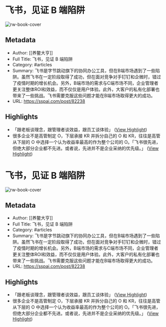 # 飞书，见证 B 端陷阱

![rw-book-cover](https://cdn.sspai.com/2023/08/20/dc2988690c4151d49ef095c075bf907f.png)

## Metadata
- Author: [[养鳖大亨]]
- Full Title: 飞书，见证 B 端陷阱
- Category: #articles
- Summary: 飞书是字节跳动旗下的协同办公工具，但在B端市场遇到了一些陷阱。虽然飞书在一定阶段取得了成功，但在面对竞争对手钉钉和企微时，错过了疫情时期的增长机会。另外，B端市场的需求与C端市场不同，企业管理者更关注整体ROI和效益，而不仅仅是用户体验。此外，大客户的私有化部署也带来了一些挑战。飞书需要克服这些问题才能在B端市场取得更大的成功。
- URL: https://sspai.com/post/82238

## Highlights
- 「跟老板谈理念，跟管理者谈效益，跟员工谈体验」 ([View Highlight](https://read.readwise.io/read/01hae2pzsjykskyer0sfpgwemr))
- 很多企业不是高管制定 O，下层承接 KR 并拆分自己的 O 和 KR，往往是高管从下层的 O 中选择一个认为收益率最高的作为整个公司的 O。「飞书很先进，但绝大部分企业都不先进。或者说，先进并不是企业采纳的优先级。」 ([View Highlight](https://read.readwise.io/read/01hae2r5sdgfbwc3cpqkewzb1s))
# 飞书，见证 B 端陷阱

![rw-book-cover](https://cdn.sspai.com/2023/08/20/dc2988690c4151d49ef095c075bf907f.png)

## Metadata
- Author: [[养鳖大亨]]
- Full Title: 飞书，见证 B 端陷阱
- Category: #articles
- Summary: 飞书是字节跳动旗下的协同办公工具，但在B端市场遇到了一些陷阱。虽然飞书在一定阶段取得了成功，但在面对竞争对手钉钉和企微时，错过了疫情时期的增长机会。另外，B端市场的需求与C端市场不同，企业管理者更关注整体ROI和效益，而不仅仅是用户体验。此外，大客户的私有化部署也带来了一些挑战。飞书需要克服这些问题才能在B端市场取得更大的成功。
- URL: https://sspai.com/post/82238

## Highlights
- 「跟老板谈理念，跟管理者谈效益，跟员工谈体验」 ([View Highlight](https://read.readwise.io/read/01hae2pzsjykskyer0sfpgwemr))
- 很多企业不是高管制定 O，下层承接 KR 并拆分自己的 O 和 KR，往往是高管从下层的 O 中选择一个认为收益率最高的作为整个公司的 O。「飞书很先进，但绝大部分企业都不先进。或者说，先进并不是企业采纳的优先级。」 ([View Highlight](https://read.readwise.io/read/01hae2r5sdgfbwc3cpqkewzb1s))
